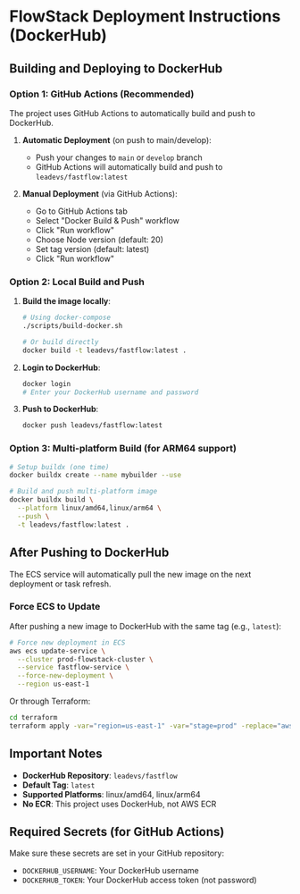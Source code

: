 # FlowStack Deployment Instructions (DockerHub)

## Building and Deploying to DockerHub

### Option 1: GitHub Actions (Recommended)
The project uses GitHub Actions to automatically build and push to DockerHub.

1. **Automatic Deployment** (on push to main/develop):
   - Push your changes to `main` or `develop` branch
   - GitHub Actions will automatically build and push to `leadevs/fastflow:latest`

2. **Manual Deployment** (via GitHub Actions):
   - Go to GitHub Actions tab
   - Select "Docker Build & Push" workflow
   - Click "Run workflow"
   - Choose Node version (default: 20)
   - Set tag version (default: latest)
   - Click "Run workflow"

### Option 2: Local Build and Push

1. **Build the image locally**:
   ```bash
   # Using docker-compose
   ./scripts/build-docker.sh
   
   # Or build directly
   docker build -t leadevs/fastflow:latest .
   ```

2. **Login to DockerHub**:
   ```bash
   docker login
   # Enter your DockerHub username and password
   ```

3. **Push to DockerHub**:
   ```bash
   docker push leadevs/fastflow:latest
   ```

### Option 3: Multi-platform Build (for ARM64 support)
```bash
# Setup buildx (one time)
docker buildx create --name mybuilder --use

# Build and push multi-platform image
docker buildx build \
  --platform linux/amd64,linux/arm64 \
  --push \
  -t leadevs/fastflow:latest .
```

## After Pushing to DockerHub

The ECS service will automatically pull the new image on the next deployment or task refresh.

### Force ECS to Update

After pushing a new image to DockerHub with the same tag (e.g., `latest`):

```bash
# Force new deployment in ECS
aws ecs update-service \
  --cluster prod-flowstack-cluster \
  --service fastflow-service \
  --force-new-deployment \
  --region us-east-1
```

Or through Terraform:
```bash
cd terraform
terraform apply -var="region=us-east-1" -var="stage=prod" -replace="aws_ecs_service.flowstack"
```

## Important Notes

- **DockerHub Repository**: `leadevs/fastflow`
- **Default Tag**: `latest`
- **Supported Platforms**: linux/amd64, linux/arm64
- **No ECR**: This project uses DockerHub, not AWS ECR

## Required Secrets (for GitHub Actions)

Make sure these secrets are set in your GitHub repository:
- `DOCKERHUB_USERNAME`: Your DockerHub username
- `DOCKERHUB_TOKEN`: Your DockerHub access token (not password)